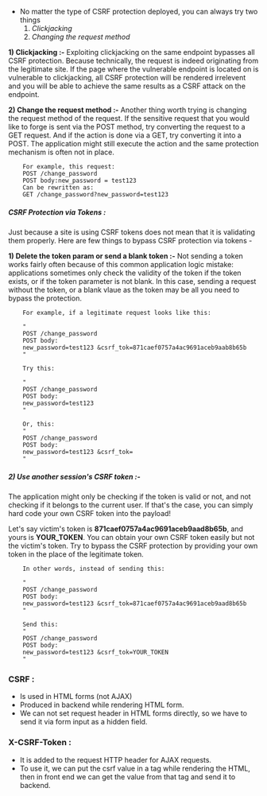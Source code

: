 - No matter the type of CSRF protection deployed, you can always try two things 
	1) _Clickjacking_
	2) _Changing the request method_

**1) Clickjacking :-**
	Exploiting clickjacking on the same endpoint bypasses all CSRF protection. Because technically, the request is indeed originating from the legitimate site. If the page where the vulnerable endpoint is located on is vulnerable to clickjacking, all CSRF protection will be rendered irrelevent and you will be able to achieve the same results as a CSRF attack on the endpoint.

**2) Change the request method :-**
	Another thing worth trying is changing the request method of the request. If the sensitive request that you would like to forge is sent via the POST method, try converting the request to a GET request. And if the action is done via a GET, try converting it into a POST. The application might still execute the action and the same protection mechanism is often not in place.

		For example, this request:                                                 
		POST /change_password                                                      
		POST body:new_password = test123                                        
		Can be rewritten as:                                                         
		GET /change_password?new_password=test123

##### CSRF Protection via Tokens : 
Just because a site is using CSRF tokens does not mean that it is validating them properly.
Here are few things to bypass CSRF protection via tokens -

**1) Delete the token param or send a blank token :-**
	Not sending a token works fairly often because of this common application logic mistake: applications sometimes only check the validity of the token if the token exists, or if the token parameter is not blank. In this case, sending a request without the token, or a blank vlaue as the token may be all you need to bypass the protection.
	
		For example, if a legitimate request looks like this:

		"
		POST /change_password
		POST body:
		new_password=test123 &csrf_tok=871caef0757a4ac9691aceb9aab8b65b
		"
		
		Try this:
		
		"
		POST /change_password
		POST body:
		new_password=test123
		"
		
		Or, this:
		"
		POST /change_password
		POST body:
		new_password=test123 &csrf_tok=
		"

##### 2) Use another session's CSRF token :-
The application might only be checking if the token is valid or not, and not checking if it belongs to the current user. If that's the case, you can simply hard code your own CSRF token into the payload!

Let's say victim's token is **871caef0757a4ac9691aceb9aad8b65b**, and yours is **YOUR_TOKEN**. You can obtain your own CSRF token easily but not the victim's token.
Try to bypass the CSRF protection by providing your own token in the place of the legitimate token.

		In other words, instead of sending this:

		"
		POST /change_password
		POST body:
		new_password=test123 &csrf_tok=871caef0757a4ac9691aceb9aad8b65b
		"

		Send this:
		"
		POST /change_password
		POST body:
		new_password=test123 &csrf_tok=YOUR_TOKEN
		"

### CSRF :
- Is used in HTML forms (not AJAX)
- Produced in backend while rendering HTML form.
- We can not set request header in HTML forms directly, so we have to send it via form input as a hidden field.

### X-CSRF-Token :
- It is added to the request HTTP header for AJAX requests.
- To use it, we can put the csrf value in a <meta> tag while rendering the HTML, then in front end we can get the value from that <meta> tag and send it to backend.
















































